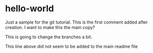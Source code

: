 # hello-world
Just a sample for the git tutorial.
This is the first comment added after creation. I want to make this the main copy?

This is going to change the branches a bit.


This line above did not seem to be added to the main readme file
